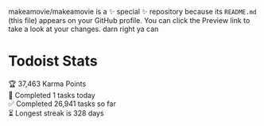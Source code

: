 makeamovie/makeamovie is a ✨ special ✨ repository because its `README.md` (this file) appears on your GitHub profile.
You can click the Preview link to take a look at your changes. darn right ya can

# Todoist Stats

<!-- TODO-IST:START -->
🏆  37,463 Karma Points           
🌸  Completed 1 tasks today           
✅  Completed 26,941 tasks so far           
⏳  Longest streak is 328 days
<!-- TODO-IST:END -->